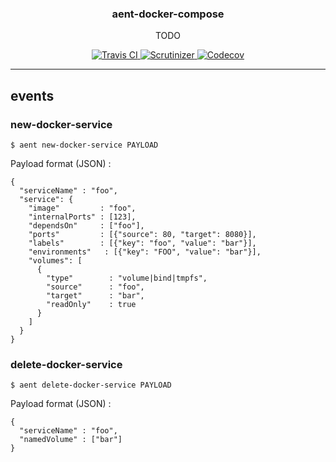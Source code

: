 <h3 align="center">aent-docker-compose</h3>
<p align="center">TODO</p>
<p align="center">
    <a href="https://travis-ci.org/theaentmachine/aent-docker-compose">
        <img src="https://travis-ci.org/theaentmachine/aent-docker-compose.svg?branch=master" alt="Travis CI">
    </a>
    <a href="https://scrutinizer-ci.com/g/theaentmachine/aent-docker-compose/?branch=master">
        <img src="https://scrutinizer-ci.com/g/theaentmachine/aent-docker-compose/badges/quality-score.png?b=master" alt="Scrutinizer">
    </a>
    <a href="https://codecov.io/gh/theaentmachine/aent-docker-compose/branch/master">
        <img src="https://codecov.io/gh/theaentmachine/aent-docker-compose/branch/master/graph/badge.svg" alt="Codecov">
    </a>
</p>

---

## events

### new-docker-service
`$ aent new-docker-service PAYLOAD`

Payload format (JSON) :
```
{
  "serviceName" : "foo",
  "service": {
    "image"         : "foo",
    "internalPorts" : [123],
    "dependsOn"     : ["foo"],
    "ports"         : [{"source": 80, "target": 8080}],
    "labels"        : [{"key": "foo", "value": "bar"}],
    "environments"   : [{"key": "FOO", "value": "bar"}],
    "volumes": [
      {
        "type"        : "volume|bind|tmpfs",
        "source"	  : "foo",
        "target"	  : "bar",
        "readOnly"    : true
      }
    ]
  }
}
```

### delete-docker-service
`$ aent delete-docker-service PAYLOAD`

Payload format (JSON) :
```
{
  "serviceName" : "foo",
  "namedVolume" : ["bar"]
}
```

